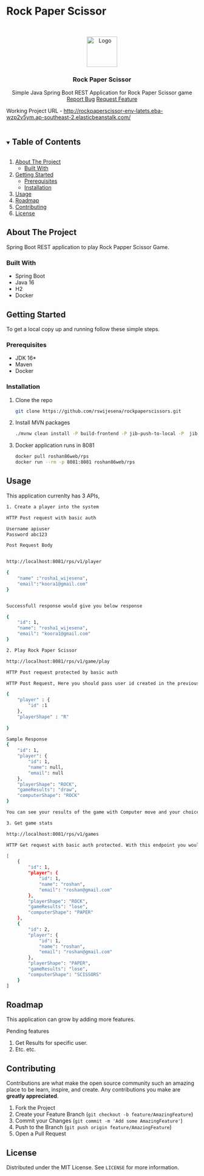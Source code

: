 # Rock Paper Scissor
<!--
*** Thanks for checking out the Best-README-Template. If you have a suggestion
*** that would make this better, please fork the repo and create a pull request
*** or simply open an issue with the tag "enhancement".
*** Thanks again! Now go create something AMAZING! :D
***
***
***
*** To avoid retyping too much info. Do a search and replace for the following:
*** github_username, repo_name, twitter_handle, email, project_title, project_description
-->

<!-- PROJECT LOGO -->
<br />
<p align="center">
  <a href="https://github.com/github_username/repo_name">
    <img src="https://encrypted-tbn0.gstatic.com/images?q=tbn:ANd9GcSFYjQW9Fczjt7gKdxIseJ_YaAbhBHRalm3gA&usqp=CAU" alt="Logo" width="80" height="80">
  </a>

  <h3 align="center">Rock Paper Scissor</h3>

  <p align="center">
    Simple Java Spring Boot REST Application for Rock Paper Scissor game
    <br />
    <a href="https://github.com/rswijesena/rockpaperscissors/issues">Report Bug</a>
    <a href="https://github.com/rswijesena/rockpaperscissors/issues">Request Feature</a>
  </p>
</p>

Working Project URL - http://rockpaperscissor-env-latets.eba-wzp2v5ym.ap-southeast-2.elasticbeanstalk.com/

<!-- TABLE OF CONTENTS -->
<details open="open">
  <summary><h2 style="display: inline-block">Table of Contents</h2></summary>
  <ol>
    <li>
      <a href="#about-the-project">About The Project</a>
      <ul>
        <li><a href="#built-with">Built With</a></li>
      </ul>
    </li>
    <li>
      <a href="#getting-started">Getting Started</a>
      <ul>
        <li><a href="#prerequisites">Prerequisites</a></li>
        <li><a href="#installation">Installation</a></li>
      </ul>
    </li>
    <li><a href="#usage">Usage</a></li>
    <li><a href="#roadmap">Roadmap</a></li>
    <li><a href="#contributing">Contributing</a></li>
    <li><a href="#license">License</a></li>
  </ol>
</details>



<!-- ABOUT THE PROJECT -->
## About The Project

Spring Boot REST application to play Rock Papper Scissor Game. 


### Built With

* Spring Boot
* Java 16
* H2
* Docker



<!-- GETTING STARTED -->
## Getting Started

To get a local copy up and running follow these simple steps.

### Prerequisites

* JDK 16*
* Maven
* Docker

### Installation

1. Clone the repo
   ```sh
   git clone https://github.com/rswijesena/rockpaperscissors.git
   ```
2. Install MVN packages
   ```sh
   ./mvnw clean install -P build-frontend -P jib-push-to-local -P  jib-push-to-dockerhub  -Dapp.image.tag=latest
   ```
3. Docker application runs in 8081
   ```sh
   docker pull roshan86web/rps
   docker run --rm -p 8081:8081 roshan86web/rps
   ```


<!-- USAGE EXAMPLES -->
## Usage

This application currenlty has 3 APIs,
```sh
1. Create a player into the system

HTTP Post request with basic auth

Username apiuser
Password abc123

Post Request Body


http://localhost:8081/rps/v1/player

{
    "name" :"rosha1_wijesena",
    "email":"koora1@gmail.com"
}


Successfull response would give you below response

{
    "id": 1,
    "name": "rosha1_wijesena",
    "email": "koora1@gmail.com"
}

2. Play Rock Paper Scissor

http://localhost:8081/rps/v1/game/play

HTTP Post request protected by basic auth

HTTP Post Request, Here you should pass user id created in the previous step and you can pass your choic for "R" for Rock "P" for Paper or Scissor "S"

{
    "player" : {
        "id" :1
    },
    "playerShape" : "R"
    
}

Sample Response 
{
    "id": 1,
    "player": {
        "id": 1,
        "name": null,
        "email": null
    },
    "playerShape": "ROCK",
    "gameResults": "draw",
    "computerShape": "ROCK"
}

You can see your results of the game with Computer move and your choice.

3. Get game stats

http://localhost:8081/rps/v1/games

HTTP Get request with basic auth protected. With this endpoint you would see your game results.

[
    {
        "id": 1,
        "player": {
            "id": 1,
            "name": "roshan",
            "email": "roshan@gmail.com"
        },
        "playerShape": "ROCK",
        "gameResults": "lose",
        "computerShape": "PAPER"
    },
    {
        "id": 2,
        "player": {
            "id": 1,
            "name": "roshan",
            "email": "roshan@gmail.com"
        },
        "playerShape": "PAPER",
        "gameResults": "lose",
        "computerShape": "SCISSORS"
    }
]
```
<!-- ROADMAP -->
## Roadmap

This application can grow by adding more features.

Pending features
1. Get Results for specific user.
2. Etc. etc.



<!-- CONTRIBUTING -->
## Contributing

Contributions are what make the open source community such an amazing place to be learn, inspire, and create. Any contributions you make are **greatly appreciated**.

1. Fork the Project
2. Create your Feature Branch (`git checkout -b feature/AmazingFeature`)
3. Commit your Changes (`git commit -m 'Add some AmazingFeature'`)
4. Push to the Branch (`git push origin feature/AmazingFeature`)
5. Open a Pull Request



<!-- LICENSE -->
## License

Distributed under the MIT License. See `LICENSE` for more information.


